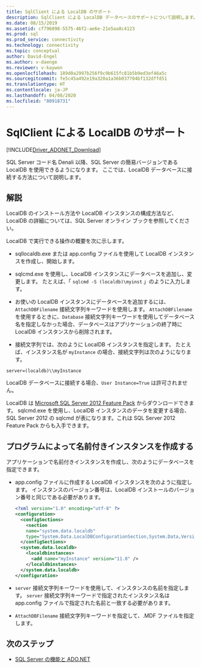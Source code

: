 ```yaml
---
title: SqlClient による LocalDB のサポート
description: SqlClient による LocalDB データベースのサポートについて説明します。
ms.date: 08/15/2019
ms.assetid: cf796898-5575-46f2-ae6e-21e5aa8c4123
ms.prod: sql
ms.prod_service: connectivity
ms.technology: connectivity
ms.topic: conceptual
author: David-Engel
ms.author: v-daenge
ms.reviewer: v-kaywon
ms.openlocfilehash: 189d0a2997b256f9c9b615fc81b5b9ed3ef46a5c
ms.sourcegitcommit: fe5c45a492e19a320a1a36b037704bf132dffd51
ms.translationtype: HT
ms.contentlocale: ja-JP
ms.lasthandoff: 04/08/2020
ms.locfileid: "80918731"
---
```

# <a name="sqlclient-support-for-localdb"></a>SqlClient による LocalDB のサポート

[!INCLUDE[Driver_ADONET_Download](../../../includes/driver_adonet_download.md)]

SQL Server コード名 Denali 以降、SQL Server の簡易バージョンである LocalDB を使用できるようになります。 ここでは、LocalDB データベースに接続する方法について説明します。  
  
## <a name="remarks"></a>解説  
LocalDB のインストール方法や LocalDB インスタンスの構成方法など、LocalDB の詳細については、SQL Server オンライン ブックを参照してください。  
  
LocalDB で実行できる操作の概要を次に示します。  
  
- sqllocaldb.exe または app.config ファイルを使用して LocalDB インスタンスを作成し、開始します。  
  
- sqlcmd.exe を使用し、LocalDB インスタンスにデータベースを追加し、変更します。 たとえば、「 `sqlcmd -S (localdb)\myinst` 」のように入力します。  
  
- お使いの LocalDB インスタンスにデータベースを追加するには、`AttachDBFilename` 接続文字列キーワードを使用します。 `AttachDBFilename` を使用するときに、`Database` 接続文字列キーワードを使用してデータベース名を指定しなかった場合、データベースはアプリケーションの終了時に LocalDB インスタンスから削除されます。  
  
- 接続文字列では、次のように LocalDB インスタンスを指定します。 たとえば、インスタンス名が `myInstance` の場合、接続文字列は次のようになります。  
  
```console
server=(localdb)\\myInstance  
```  
  
LocalDB データベースに接続する場合、`User Instance=True` は許可されません。  
  
LocalDB は [Microsoft SQL Server 2012 Feature Pack](https://www.microsoft.com/download/en/details.aspx?id=29065) からダウンロードできます。 sqlcmd.exe を使用し、LocalDB インスタンスのデータを変更する場合、SQL Server 2012 の sqlcmd が表になります。これは SQL Server 2012 Feature Pack からも入手できます。  
  
## <a name="programmatically-create-a-named-instance"></a>プログラムによって名前付きインスタンスを作成する  
アプリケーションで名前付きインスタンスを作成し、次のようにデータベースを指定できます。  
  
- app.config ファイルに作成する LocalDB インスタンスを次のように指定します。  インスタンスのバージョン番号は、LocalDB インストールのバージョン番号と同じである必要があります。  
  
    ```xml  
    <?xml version="1.0" encoding="utf-8" ?>  
    <configuration>  
      <configSections>  
        <section  
        name="system.data.localdb"  
        type="System.Data.LocalDBConfigurationSection,System.Data,Version=4.0.0.0,Culture=neutral,PublicKeyToken=b77a5c561934e089"/>  
      </configSections>  
      <system.data.localdb>  
        <localdbinstances>  
          <add name="myInstance" version="11.0" />  
        </localdbinstances>  
      </system.data.localdb>  
    </configuration>  
    ```  
  
- `server` 接続文字列キーワードを使用して、インスタンスの名前を指定します。  `server` 接続文字列キーワードで指定されたインスタンス名は app.config ファイルで指定された名前と一致する必要があります。  
  
- `AttachDBFilename` 接続文字列キーワードを指定して、.MDF ファイルを指定します。  
  
## <a name="next-steps"></a>次のステップ
- [SQL Server の機能と ADO.NET](sql-server-features-adonet.md)
